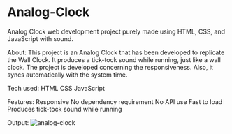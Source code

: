 # Analog-Clock
Analog Clock web development project purely made using HTML, CSS, and JavaScript with sound.

About:
  This project is an Analog Clock that has been developed to replicate the Wall Clock. It produces a tick-tock sound while running, just like a wall clock. The project is developed concerning the responsiveness. Also, it syncs automatically with the system time.

Tech used:
  HTML
  CSS
  JavaScript

Features:
  Responsive
  No dependency requirement
  No API use
  Fast to load
  Produces tick-tock sound while running

Output:
![analog-clock](https://github.com/shaileshladumor/Analog-Clock/assets/124489126/c76b9632-ce10-4b31-b2f6-635bc4e77a98)
